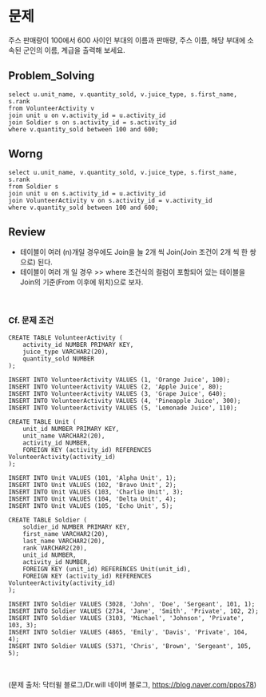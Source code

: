 # 문제
주스 판매량이 100에서 600 사이인 부대의 이름과 판매량, 주스 이름, 해당 부대에 소속된 군인의 이름, 계급을 출력해 보세요.


## Problem_Solving

```
select u.unit_name, v.quantity_sold, v.juice_type, s.first_name, s.rank
from VolunteerActivity v
join unit u on v.activity_id = u.activity_id
join Soldier s on s.activity_id = s.activity_id
where v.quantity_sold between 100 and 600;
```

## Worng 

```
select u.unit_name, v.quantity_sold, v.juice_type, s.first_name, s.rank
from Soldier s 
join unit u on s.activity_id = u.activity_id
join VolunteerActivity v on s.activity_id = v.activity_id
where v.quantity_sold between 100 and 600;
```

## Review
* 테이블이 여러 (n)개일 경우에도 Join을 늘 2개 씩 Join(Join 조건이 2개 씩 한 쌍으로) 된다.
* 테이블이 여러 개 일 경우 >> where 조건식의 컬럼이 포함되어 있는 테이블을 Join의 기준(From 이후에 위치)으로 보자.

<br />

### Cf. 문제 조건


```
CREATE TABLE VolunteerActivity (
    activity_id NUMBER PRIMARY KEY,
    juice_type VARCHAR2(20),
    quantity_sold NUMBER
);

INSERT INTO VolunteerActivity VALUES (1, 'Orange Juice', 100);
INSERT INTO VolunteerActivity VALUES (2, 'Apple Juice', 80);
INSERT INTO VolunteerActivity VALUES (3, 'Grape Juice', 640);
INSERT INTO VolunteerActivity VALUES (4, 'Pineapple Juice', 300);
INSERT INTO VolunteerActivity VALUES (5, 'Lemonade Juice', 110);

CREATE TABLE Unit (
    unit_id NUMBER PRIMARY KEY,
    unit_name VARCHAR2(20),
    activity_id NUMBER,
    FOREIGN KEY (activity_id) REFERENCES VolunteerActivity(activity_id)
);

INSERT INTO Unit VALUES (101, 'Alpha Unit', 1);
INSERT INTO Unit VALUES (102, 'Bravo Unit', 2);
INSERT INTO Unit VALUES (103, 'Charlie Unit', 3);
INSERT INTO Unit VALUES (104, 'Delta Unit', 4);
INSERT INTO Unit VALUES (105, 'Echo Unit', 5);

CREATE TABLE Soldier (
    soldier_id NUMBER PRIMARY KEY,
    first_name VARCHAR2(20),
    last_name VARCHAR2(20),
    rank VARCHAR2(20),
    unit_id NUMBER,
    activity_id NUMBER,
    FOREIGN KEY (unit_id) REFERENCES Unit(unit_id),
    FOREIGN KEY (activity_id) REFERENCES VolunteerActivity(activity_id)
);

INSERT INTO Soldier VALUES (3028, 'John', 'Doe', 'Sergeant', 101, 1);
INSERT INTO Soldier VALUES (2734, 'Jane', 'Smith', 'Private', 102, 2);
INSERT INTO Soldier VALUES (3103, 'Michael', 'Johnson', 'Private', 103, 3);
INSERT INTO Soldier VALUES (4865, 'Emily', 'Davis', 'Private', 104, 4);
INSERT INTO Soldier VALUES (5371, 'Chris', 'Brown', 'Sergeant', 105, 5);
```

<br />

(문제 출처: 닥터윌 블로그/Dr.will 네이버 블로그, https://blog.naver.com/ppos78)
